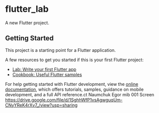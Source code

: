 # flutter_lab

A new Flutter project.

## Getting Started

This project is a starting point for a Flutter application.

A few resources to get you started if this is your first Flutter project:

- [Lab: Write your first Flutter app](https://docs.flutter.dev/get-started/codelab)
- [Cookbook: Useful Flutter samples](https://docs.flutter.dev/cookbook)

For help getting started with Flutter development, view the
[online documentation](https://docs.flutter.dev/), which offers tutorials,
samples, guidance on mobile development, and a full API reference.ct
Naumchuk Egor mib 001
Screen
https://drive.google.com/file/d/1SghhWfP1vsAgwguqUm-CNyYReK4rXv7_/view?usp=sharing
